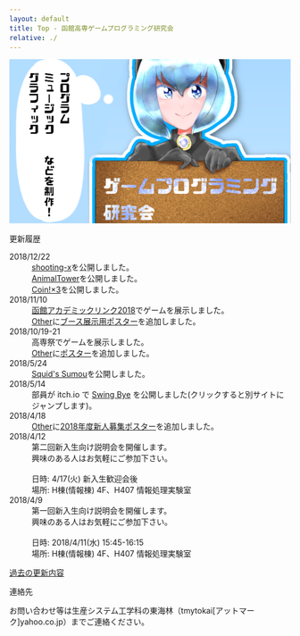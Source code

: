 ```yaml
---
layout: default
title: Top - 函館高専ゲームプログラミング研究会
relative: ./
---
```

<div class="top_image">
<img src="./img/top20180105.png" alt="TOPイラスト"/>
</div>

<div class="content">
<div class="main">

<p class="title">
更新履歴
</p>

<dl>

<dt>2018/12/22</dt>
<dd>
<a href="./game/shx/">shooting-x</a>を公開しました。
<br>
<a href="./game/atower/">AnimalTower</a>を公開しました。
<br>
<a href="./game/coin3/">Coin!×3</a>を公開しました。</dd>

<dt>2018/11/10</dt>
<dd> <a href="https://www.cc-hakodate.jp/academiclink">函館アカデミックリンク2018</a>でゲームを展示しました。
<br>
<a href="./other/">Other</a>に<a href="./other/poster/2018-alink.png">ブース展示用ポスター</a>を追加しました。</dd>

<dt>2018/10/19-21</dt>
<dd> 高専祭でゲームを展示しました。
<br>
<a href="./other/">Other</a>に<a href="./other/poster/2018-kosensai.png">ポスター</a>を追加しました。</dd>

<dt>2018/5/24</dt>
<dd><a href="./game/squidssumou/">Squid's Sumou</a>を公開しました。</dd>

<dt>2018/5/14</dt>
<dd>部員が itch.io で <a href="https://takotubo15679.itch.io/swing-bye/">Swing Bye</a> を公開しました(クリックすると別サイトにジャンプします)。</dd>

<dt>2018/4/18</dt>
<dd><a href="./other/">Other</a>に<a href="./other/poster/2018.png">2018年度新人募集ポスター</a>を追加しました。</dd>

<dt>2018/4/12</dt>
<dd>
第二回新入生向け説明会を開催します。
<br>
興味のある人はお気軽にご参加下さい。
<br>
<br>
日時: 4/17(火) 新入生歓迎会後
<br>
場所: H棟(情報棟) 4F、H407 情報処理実験室
</dd>

<dt>2018/4/9</dt>
<dd>
第一回新入生向け説明会を開催します。
<br>
興味のある人はお気軽にご参加下さい。
<br>
<br>
日時: 2018/4/11(水) 15:45-16:15
<br>
場所: H棟(情報棟) 4F、H407 情報処理実験室
</dd>

</dl>

<p>
<a href="./old.html">過去の更新内容</a>
</p>

<p class="title">
連絡先
</p>

<p>
お問い合わせ等は生産システム工学科の東海林（tmytokai[アットマーク]yahoo.co.jp）までご連絡ください。
</p>

</div>
</div>
